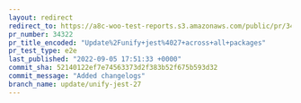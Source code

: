 ```yaml
---
layout: redirect
redirect_to: https://a8c-woo-test-reports.s3.amazonaws.com/public/pr/34322/e2e/index.html
pr_number: 34322
pr_title_encoded: "Update%2Funify+jest%4027+across+all+packages"
pr_test_type: e2e
last_published: "2022-09-05 17:51:33 +0000"
commit_sha: 52140122ef7e74563373d2f383b52f675b593d32
commit_message: "Added changelogs"
branch_name: update/unify-jest-27
---
```

